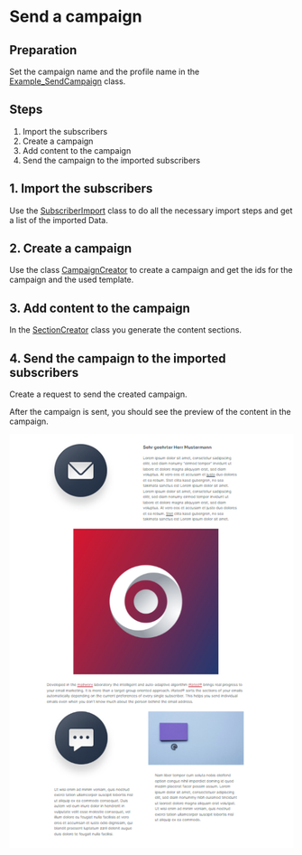 # Send a campaign

## Preparation

Set the campaign name and the profile name in the [Example_SendCampaign](./Example_SendCampaign.cs) class.

## Steps
1. Import the subscribers
2. Create a campaign
3. Add content to the campaign
4. Send the campaign to the imported subscribers

## 1. Import the subscribers

Use the [SubscriberImport](./SubscriberImport.cs) class to do all the necessary import steps and get a list of the imported Data.

## 2. Create a campaign

Use the class [CampaignCreator](./CampaignCreator.cs) to create a campaign and get the ids for the campaign and the used template.

## 3. Add content to the campaign

In the [SectionCreator](./SectionCreator.cs) class you generate the content sections.

## 4. Send the campaign to the imported subscribers

Create a request to send the created campaign.

After the campaign is sent, you should see the preview of the content in the campaign.

![Sent campaign preview](../../Screenshots/SentCampaignPreview.PNG)